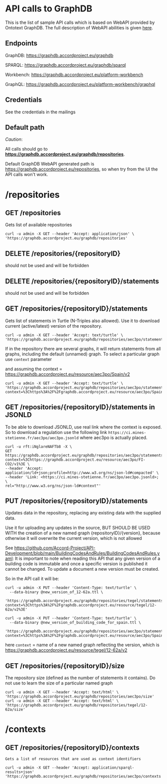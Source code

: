 # API calls to GraphDB

This is the list of sample API calls which is based on WebAPI provided by Ontotext GraphDB. 
The full description of WebAPI abilities is given [here](https://graphdb.accordproject.eu/graphdb/webapi). 

## Endpoints

GraphDB: https://graphdb.accordproject.eu/graphdb

SPARQL:  https://graphdb.accordproject.eu/graphdb/sparql

Workbench: https://graphdb.accordproject.eu/platform-workbench

GraphQL: https://graphdb.accordproject.eu/platform-workbench/graphql

## Credentials

See the credentials in the mailings

## Default path

*Caution*: 

All calls should go to **https://graphdb.accordproject.eu/graphdb/repositories**. 

Default GraphDB WebAPI generated path is https://graphdb.accordproject.eu/repositories, so when try from the UI the API calls won't work.

# /repositories

## GET /repositories

Gets list of available repositories

```
curl -u admin -X GET --header 'Accept: application/json' \
'https://graphdb.accordproject.eu/graphdb/repositories'
```
## DELETE /repositories/{repositoryID}
should not be used and will be forbidden

## DELETE /repositories/{repositoryID}/statements
should not be used and will be forbidden

## GET /repositories/{repositoryID}/statements

Gets list of statements in Turtle (N-Triples also allowed).
Use it to download current (active/latest) version of the repository. 
```
curl -u admin -X GET --header 'Accept: text/turtle' \
'https://graphdb.accordproject.eu/graphdb/repositories/aec3po/statements'
```
If in the repository there are several graphs, it will return statements from all graphs, including the default (unnamed) graph.
To select a particular graph use `context` parameter

and assuming the context = <https://graphdb.accordproject.eu/resource/aec3po/Spain/v2>
```
curl -u admin -X GET --header 'Accept: text/turtle' \
'https://graphdb.accordproject.eu/graphdb/repositories/aec3po/statements?context=%3Chttps%3A%2F%2Fgraphdb.accordproject.eu/resource/aec3po/Spain/v2%3E'
```
## GET /repositories/{repositoryID}/statements in JSONLD
To be able to download JSONLD, use real link where the context is exposed.
So to download a regulation use the following link `https://ci.mines-stetienne.fr/aec3po/aec3po.jsonld` where aec3po is actually placed.

```
curl -u rft:iNglareNAFTb8 -X \
GET https://graphdb.accordproject.eu/graphdb/repositories/aec3po/statements?context=%3Chttps://graphdb.accordproject.eu/resource/aec3po/FI-CO2/v1%3E \
--header 'Accept: application/ld+json;profile=http://www.w3.org/ns/json-ld#compacted' \
--header 'Link: <https://ci.mines-stetienne.fr/aec3po/aec3po.jsonld>; \
rel="http://www.w3.org/ns/json-ld#context"'
```
## PUT /repositories/{repositoryID}/statements

Updates data in the repository, replacing any existing data with the supplied data.

Use it for uploading any updates in the source, BUT SHOULD BE USED WITH the creation of a new named graph {repositoryID}/{version}, because otherwise it will overwrite the current version, which is not allowed 

See https://github.com/Accord-Project/API-Development/blob/main/BuildingCodesAndRules/BuildingCodesAndRules.yaml: It is important to note when reading this API that any given version of a building code is immutable and once a specific version is published it cannot be changed. To update a document a new version must be created.

So in the API call it will be:
```
curl -u admin -X PUT --header 'Content-Type: text/turtle' \
  --data-binary @new_version_of_12-62a.ttl \
  'https://graphdb.accordproject.eu/graphdb/repositories/tegel/statements?context=%3Chttps%3A%2F%2Fgraphdb.accordproject.eu/resource/tegel/12-62a/v2%3E'

curl -u admin -X PUT --header 'Content-Type: text/turtle' \
  --data-binary @new_version_of_building_code_for_spain.ttl \
  'https://graphdb.accordproject.eu/graphdb/repositories/aec3po/statements?context=%3Chttps%3A%2F%2Fgraphdb.accordproject.eu/resource/aec3po/Spain/v2%3E'
```
here `context` = name of a new named graph reflecting the version, which is <https://graphdb.accordproject.eu/resource/tegel/12-62a/v2>

## GET /repositories/{repositoryID}/size

The repository size (defined as the number of statements it contains). Do not use to learn the size of a particular named graph
```
curl -u admin -X GET --header 'Accept: text/html' \
'https://graphdb.accordproject.eu/graphdb/repositories/aec3po/size'
curl -u admin -X GET --header 'Accept: text/html' \
'https://graphdb.accordproject.eu/graphdb/repositories/tegel/12-62a/size'
```
# /contexts

## GET /repositories/{repositoryID}/contexts

    Gets a list of resources that are used as context identifiers
```
curl -u admin -X GET --header 'Accept: application/sparql-results+json' 'https://graphdb.accordproject.eu/graphdb/repositories/aec3po/contexts'
```
